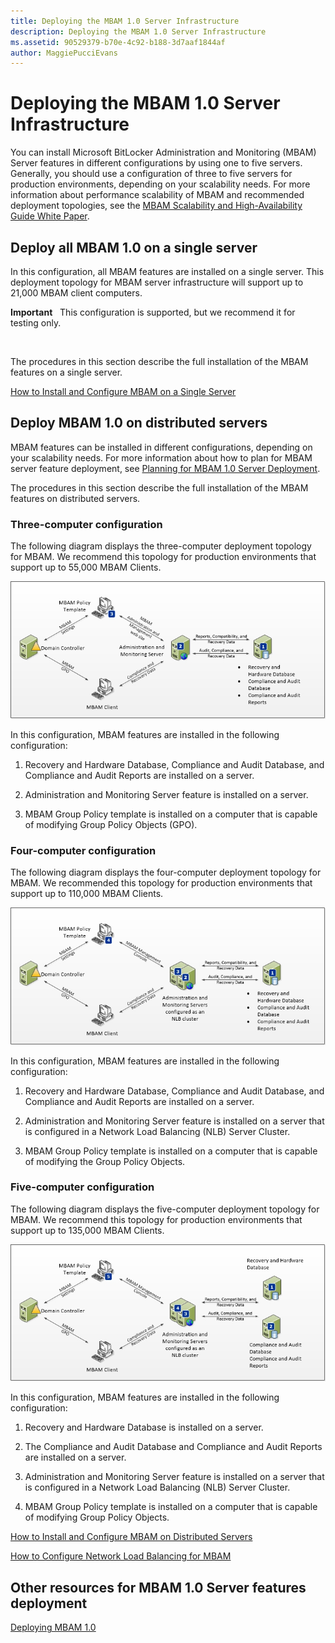 ```yaml
---
title: Deploying the MBAM 1.0 Server Infrastructure
description: Deploying the MBAM 1.0 Server Infrastructure
ms.assetid: 90529379-b70e-4c92-b188-3d7aaf1844af
author: MaggiePucciEvans
---
```


# Deploying the MBAM 1.0 Server Infrastructure


You can install Microsoft BitLocker Administration and Monitoring (MBAM) Server features in different configurations by using one to five servers. Generally, you should use a configuration of three to five servers for production environments, depending on your scalability needs. For more information about performance scalability of MBAM and recommended deployment topologies, see the [MBAM Scalability and High-Availability Guide White Paper](http://go.microsoft.com/fwlink/p/?LinkId=258314).

## Deploy all MBAM 1.0 on a single server


In this configuration, all MBAM features are installed on a single server. This deployment topology for MBAM server infrastructure will support up to 21,000 MBAM client computers.

**Important**  
This configuration is supported, but we recommend it for testing only.

 

The procedures in this section describe the full installation of the MBAM features on a single server.

[How to Install and Configure MBAM on a Single Server](how-to-install-and-configure-mbam-on-a-single-server-mbam-1.md)

## Deploy MBAM 1.0 on distributed servers


MBAM features can be installed in different configurations, depending on your scalability needs. For more information about how to plan for MBAM server feature deployment, see [Planning for MBAM 1.0 Server Deployment](planning-for-mbam-10-server-deployment.md).

The procedures in this section describe the full installation of the MBAM features on distributed servers.

### Three-computer configuration

The following diagram displays the three-computer deployment topology for MBAM. We recommend this topology for production environments that support up to 55,000 MBAM Clients.

![mbam three computer deployment topology](images/mbam-3-server.jpg)

In this configuration, MBAM features are installed in the following configuration:

1.  Recovery and Hardware Database, Compliance and Audit Database, and Compliance and Audit Reports are installed on a server.

2.  Administration and Monitoring Server feature is installed on a server.

3.  MBAM Group Policy template is installed on a computer that is capable of modifying Group Policy Objects (GPO).

### Four-computer configuration

The following diagram displays the four-computer deployment topology for MBAM. We recommended this topology for production environments that support up to 110,000 MBAM Clients.

![mbam four computer deployment topology.](images/mbam-4-computer.jpg)

In this configuration, MBAM features are installed in the following configuration:

1.  Recovery and Hardware Database, Compliance and Audit Database, and Compliance and Audit Reports are installed on a server.

2.  Administration and Monitoring Server feature is installed on a server that is configured in a Network Load Balancing (NLB) Server Cluster.

3.  MBAM Group Policy template is installed on a computer that is capable of modifying the Group Policy Objects.

### Five-computer configuration

The following diagram displays the five-computer deployment topology for MBAM. We recommend this topology for production environments that support up to 135,000 MBAM Clients.

![mbam five computer deployment topology.](images/mbam-5-computer.jpg)

In this configuration, MBAM features are installed in the following configuration:

1.  Recovery and Hardware Database is installed on a server.

2.  The Compliance and Audit Database and Compliance and Audit Reports are installed on a server.

3.  Administration and Monitoring Server feature is installed on a server that is configured in a Network Load Balancing (NLB) Server Cluster.

4.  MBAM Group Policy template is installed on a computer that is capable of modifying Group Policy Objects.

[How to Install and Configure MBAM on Distributed Servers](how-to-install-and-configure-mbam-on-distributed-servers-mbam-1.md)

[How to Configure Network Load Balancing for MBAM](how-to-configure-network-load-balancing-for-mbam.md)

## Other resources for MBAM 1.0 Server features deployment


[Deploying MBAM 1.0](deploying-mbam-10.md)

 

 





